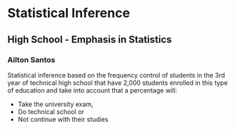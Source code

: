 # Statistical Inference
## High School - Emphasis in Statistics

### Ailton Santos


Statistical inference based on the frequency control of students in the 3rd year of technical high school that have 2,000 students enrolled in this type of education and take into account that a percentage will: 
- Take the university exam, 
- Do technical school or 
- Not continue with their studies

